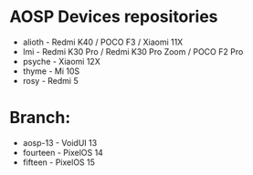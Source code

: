 # AOSP Devices repositories #

- alioth - Redmi K40 / POCO F3 / Xiaomi 11X
- lmi - Redmi K30 Pro / Redmi K30 Pro Zoom / POCO F2 Pro
- psyche - Xiaomi 12X
- thyme - Mi 10S
- rosy   - Redmi 5

# Branch:
* aosp-13   - VoidUI 13
* fourteen  - PixelOS 14
* fifteen   - PixelOS 15
  
